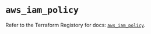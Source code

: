 # `aws_iam_policy`

Refer to the Terraform Registory for docs: [`aws_iam_policy`](https://registry.terraform.io/providers/hashicorp/aws/5.7.0/docs/resources/iam_policy).

